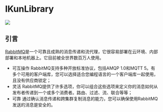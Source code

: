 # IKunLibrary
![](https://minio-api.limit-dancer.com/images/rabbitmq-logo.png?X-Amz-Algorithm=AWS4-HMAC-SHA256&X-Amz-Credential=BZEIJS5MVW0GDKO89QRG%2F20240311%2Fus-east-1%2Fs3%2Faws4_request&X-Amz-Date=20240311T064332Z&X-Amz-Expires=604800&X-Amz-Security-Token=eyJhbGciOiJIUzUxMiIsInR5cCI6IkpXVCJ9.eyJhY2Nlc3NLZXkiOiJCWkVJSlM1TVZXMEdES084OVFSRyIsImV4cCI6MTcxMDE0MjUxNCwicGFyZW50IjoiYWRtaW4ifQ.b9mTJHPIq7rodXiWuZiTJUqwlmjxHN00AWa3li2Zin0tzEJW2zsv29hY8NaFkL84OuiQDT8i3mawv1e0nDCu3w&X-Amz-SignedHeaders=host&versionId=null&X-Amz-Signature=3238f61440f9523d77bbbe2b596669f1222ed60fe94dea7860e6f5515f8532ac)

## 引言
[RabbitMQ](https://www.rabbitmq.com/)是一个可靠且成熟的消息传递和流代理，它很容易部署在云环境、内部部署和本地机器上。它目前被全世界数百万人使用。
* 可互操作
  RabbitMQ支持多种开放标准协议，包括AMQP 1.0和MQTT 5。有多个可用的客户端库，您可以选择适合您编程语言的一个客户端库一起使用，且没有供应商锁定；
* 灵活
  RabbitMQ提供了许多选项，你可以组合这些选项来定义你的消息如何从发布者传递到一个或多个消费者。路由、过滤、流、联合等等；
* 可靠
  通过确认消息传递和跨集群复制消息的能力，您可以确保使用RabbitMQ发送的消息是安全的。
